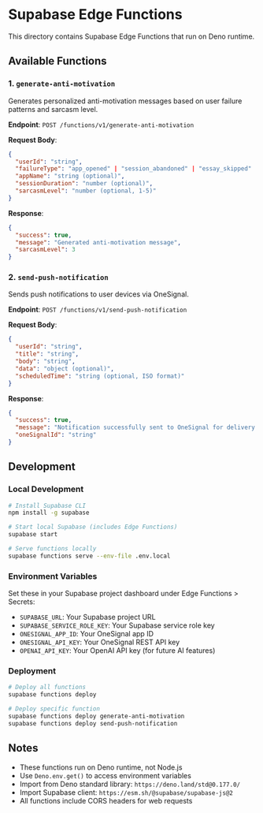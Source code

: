 # Supabase Edge Functions

This directory contains Supabase Edge Functions that run on Deno runtime.

## Available Functions

### 1. `generate-anti-motivation`
Generates personalized anti-motivation messages based on user failure patterns and sarcasm level.

**Endpoint**: `POST /functions/v1/generate-anti-motivation`

**Request Body**:
```json
{
  "userId": "string",
  "failureType": "app_opened" | "session_abandoned" | "essay_skipped" | "time_limit_exceeded",
  "appName": "string (optional)",
  "sessionDuration": "number (optional)",
  "sarcasmLevel": "number (optional, 1-5)"
}
```

**Response**:
```json
{
  "success": true,
  "message": "Generated anti-motivation message",
  "sarcasmLevel": 3
}
```

### 2. `send-push-notification`
Sends push notifications to user devices via OneSignal.

**Endpoint**: `POST /functions/v1/send-push-notification`

**Request Body**:
```json
{
  "userId": "string",
  "title": "string",
  "body": "string",
  "data": "object (optional)",
  "scheduledTime": "string (optional, ISO format)"
}
```

**Response**:
```json
{
  "success": true,
  "message": "Notification successfully sent to OneSignal for delivery.",
  "oneSignalId": "string"
}
```

## Development

### Local Development
```bash
# Install Supabase CLI
npm install -g supabase

# Start local Supabase (includes Edge Functions)
supabase start

# Serve functions locally
supabase functions serve --env-file .env.local
```

### Environment Variables
Set these in your Supabase project dashboard under Edge Functions > Secrets:

- `SUPABASE_URL`: Your Supabase project URL
- `SUPABASE_SERVICE_ROLE_KEY`: Your Supabase service role key
- `ONESIGNAL_APP_ID`: Your OneSignal app ID
- `ONESIGNAL_API_KEY`: Your OneSignal REST API key
- `OPENAI_API_KEY`: Your OpenAI API key (for future AI features)

### Deployment
```bash
# Deploy all functions
supabase functions deploy

# Deploy specific function
supabase functions deploy generate-anti-motivation
supabase functions deploy send-push-notification
```

## Notes

- These functions run on Deno runtime, not Node.js
- Use `Deno.env.get()` to access environment variables
- Import from Deno standard library: `https://deno.land/std@0.177.0/`
- Import Supabase client: `https://esm.sh/@supabase/supabase-js@2`
- All functions include CORS headers for web requests
